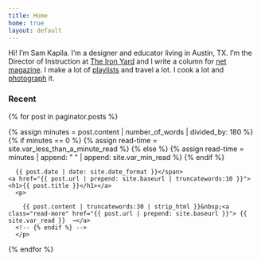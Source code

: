 ```yaml
---
title: Home
home: true
layout: default
---
```


<p class="intro">
Hi! I’m Sam Kapila. I’m a designer and educator living in Austin, TX. I’m the Director of Instruction at <a href="http://www.theironyard.com">The Iron Yard</a> and I write a column for <a href="http://www.creativebloq.com/search?searchTerm=kapila">net magazine</a>. I make a lot of <a href="https://open.spotify.com/user/hamtequila">playlists</a> and travel a lot. I cook a lot and <a href="http://www.instagram.com/the_tableaux">photograph</a> it.
</p>

</div>

<div class="recent">
<h3> Recent </h3>
<div class="recent-posts">

{% for post in paginator.posts %}

{% assign minutes = post.content | number_of_words | divided_by: 180 %}
{% if minutes == 0 %}
  {% assign read-time = site.var_less_than_a_minute_read %}
{% else %}
  {% assign read-time = minutes | append: "&nbsp;" | append: site.var_min_read %}
{% endif %}

  <article>
    <span class="meta">

      {{ post.date | date: site.date_format }}</span>
  	<a href="{{ post.url | prepend: site.baseurl | truncatewords:10 }}"><h1>{{ post.title }}</h1></a>
      <p>
<!--       {% if post.summary %}
        {{ post.summary }}&nbsp;<a class="read-more" href="{{ post.url | prepend: site.baseurl }}">{{ site.var_read }}  →</a>
      {% else %} -->
        {{ post.content | truncatewords:30 | strip_html }}&nbsp;<a class="read-more" href="{{ post.url | prepend: site.baseurl }}"> {{ site.var_read }}  →</a>
      <!-- {% endif %} -->
      </p>

  </article>
{% endfor %}
</div>
</div>
<!-- <div class="wrap pagination-home" style="display:block; width: 100%; clear: both;">
{% if paginator.previous_page or paginator.next_page %}
  {% include pagination.html %}
{% endif %}

</div> -->
